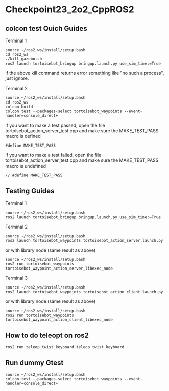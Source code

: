 # Checkpoint23_2o2_CppROS2
## colcon test Quich Guides

Terminal 1

```
source ~/ros2_ws/install/setup.bash
cd ros2_ws
./kill_gazebo.sh
ros2 launch tortoisebot_bringup bringup.launch.py use_sim_time:=True
```

if the above kill command returns error something like "no such a process", just ignore.

Terminal 2

```
source ~/ros2_ws/install/setup.bash
cd ros2_ws
colcon build
colcon test --packages-select tortoisebot_waypoints --event-handler=console_direct+
```

if you want to make a test passed, open the file tortoisebot_action_server_test.cpp and make sure the MAKE_TEST_PASS macro is defined

```
#define MAKE_TEST_PASS
```

if you want to make a test failed, open the file tortoisebot_action_server_test.cpp and make sure the MAKE_TEST_PASS macro is undefined

```
// #define MAKE_TEST_PASS
```

## Testing Guides


Terminal 1

```
source ~/ros2_ws/install/setup.bash
ros2 launch tortoisebot_bringup bringup.launch.py use_sim_time:=True
```

Terminal 2

```
source ~/ros2_ws/install/setup.bash
ros2 launch tortoisebot_waypoints tortoisebot_action_server.launch.py
```

or with library node (same result as above)

```
source ~/ros2_ws/install/setup.bash
ros2 run tortoisebot_waypoints tortoisebot_waypoint_action_server_libexec_node
```


Terminal 3

```
source ~/ros2_ws/install/setup.bash
ros2 launch tortoisebot_waypoints tortoisebot_action_client.launch.py
```

or with library node (same result as above)

```
source ~/ros2_ws/install/setup.bash
ros2 run tortoisebot_waypoints tortoisebot_waypoint_action_client_libexec_node
```


## How to do teleopt on ros2

```
ros2 run teleop_twist_keyboard teleop_twist_keyboard 
```

## Run dummy Gtest

```
source ~/ros2_ws/install/setup.bash
colcon test --packages-select tortoisebot_waypoints --event-handler=console_direct+
```
